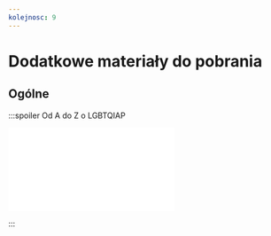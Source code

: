 ```yaml
---
kolejnosc: 9
---
```

# Dodatkowe materiały do pobrania

## Ogólne

:::spoiler Od A do Z o LGBTQIAP

![/media/docs/faq/20_updated_LGBT_book_OdAdoZoLGBTQIAP.pdf](/media/docs/faq/20_updated_LGBT_book_OdAdoZoLGBTQIAP.pdf)

:::
